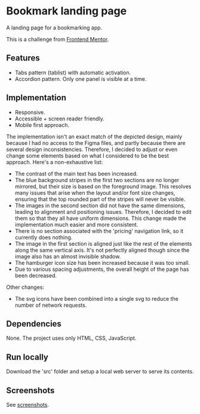 # Bookmark landing page

A landing page for a bookmarking app.

This is a challenge from [Frontend Mentor](https://www.frontendmentor.io/challenges/bookmark-landing-page-5d0b588a9edda32581d29158).

## Features

* Tabs pattern (tablist) with automatic activation.
* Accordion pattern. Only one panel is visible at a time.

## Implementation

* Responsive.
* Accessible + screen reader friendly.
* Mobile first approach.

The implementation isn't an exact match of the depicted design, mainly because I had no access to the Figma files, and partly because there are several design inconsistencies. Therefore, I decided to adjust or even change some elements based on what I considered to be the best approach. Here's a non-exhaustive list:

* The contrast of the main text has been increased.
* The blue background stripes in the first two sections are no longer mirrored, but their size is based on the foreground image. This resolves many issues that arise when the layout and/or font size changes, ensuring that the top rounded part of the stripes will never be visible.
* The images in the second section did not have the same dimensions, leading to alignment and positioning issues. Therefore, I decided to edit them so that they all have uniform dimensions. This change made the implementation much easier and more consistent.
* There is no section associated with the 'pricing' navigation link, so it currently does nothing.
* The image in the first section is aligned just like the rest of the elements along the same vertical axis. It's not perfectly aligned though since the image also has an almost invisible shadow.
* The hamburger icon size has been increased because it was too small.
* Due to various spacing adjustments, the overall height of the page has been decreased.

Other changes:

* The svg icons have been combined into a single svg to reduce the number of network requests.

## Dependencies

None. The project uses only HTML, CSS, JavaScript.

## Run locally

Download the 'src' folder and setup a local web server to serve its contents.

## Screenshots

See [screenshots](screenshots/).
